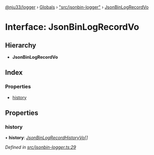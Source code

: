 [@nju33/logger](../README.md) › [Globals](../globals.md) › ["src/jsonbin-logger"](../modules/_src_jsonbin_logger_.md) › [JsonBinLogRecordVo](_src_jsonbin_logger_.jsonbinlogrecordvo.md)

# Interface: JsonBinLogRecordVo

## Hierarchy

* **JsonBinLogRecordVo**

## Index

### Properties

* [history](_src_jsonbin_logger_.jsonbinlogrecordvo.md#history)

## Properties

###  history

• **history**: *[JsonBinLogRecordHistoryVo](../modules/_src_jsonbin_logger_.md#jsonbinlogrecordhistoryvo)[]*

*Defined in [src/jsonbin-logger.ts:29](https://github.com/nju33/logger/blob/22b1f74/src/jsonbin-logger.ts#L29)*
